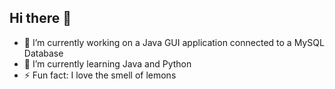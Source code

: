 ## Hi there 👋
- 🔭 I’m currently working on a Java GUI application connected to a MySQL Database
- 🌱 I’m currently learning Java and Python
- ⚡ Fun fact: I love the smell of lemons
<!--
**devstevlemon/devstevlemon** is a ✨ _special_ ✨ repository because its `README.md` (this file) appears on your GitHub profile.

Here are some ideas to get you started:

- 🔭 I’m currently working on ...
- 🌱 I’m currently learning ...
- 👯 I’m looking to collaborate on ...
- 🤔 I’m looking for help with ...
- 💬 Ask me about ...
- 📫 How to reach me: ...
- 😄 Pronouns: ...
- ⚡ Fun fact: ...
-->
